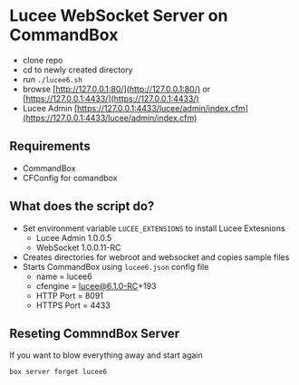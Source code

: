 # Lucee WebSocket Server on CommandBox

- clone repo
- cd to newly created directory
- run `./lucee6.sh`
- browse [http://127.0.0.1:80/](http://127.0.0.1:80/) or [https://127.0.0.1:4433/](https://127.0.0.1:4433/)
- Lucee Admin [https://127.0.0.1:4433/lucee/admin/index.cfm](https://127.0.0.1:4433/lucee/admin/index.cfm)

## Requirements

- CommandBox
- CFConfig for comandbox

## What does the script do?

- Set environment variable `LUCEE_EXTENSIONS` to install Lucee Extesnions 
    - Lucee Admin 1.0.0.5
	- WebSocket 1.0.0.11-RC
- Creates directories for webroot and websocket and copies sample files
- Starts CommandBox using `lucee6.json` config file
    - name = lucee6
	- cfengine = lucee@6.1.0-RC+193
	- HTTP Port = 8091
	- HTTPS Port = 4433

## Reseting CommndBox Server

If you want to blow everything away and start again

`box server forget lucee6 `